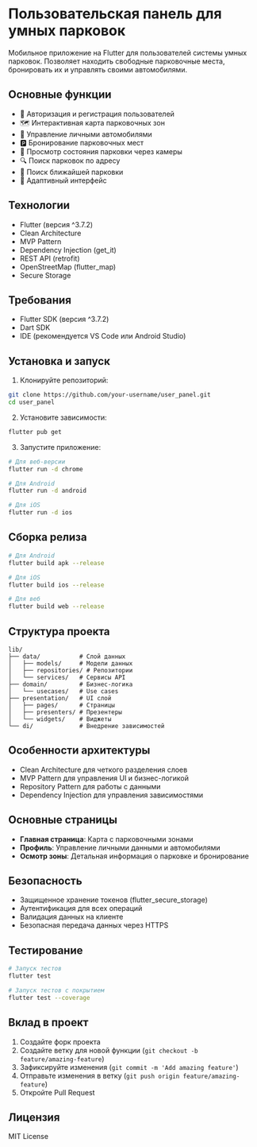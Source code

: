 # Пользовательская панель для умных парковок

Мобильное приложение на Flutter для пользователей системы умных парковок. Позволяет находить свободные парковочные места, бронировать их и управлять своими автомобилями.

## Основные функции

- 🔐 Авторизация и регистрация пользователей
- 🗺️ Интерактивная карта парковочных зон
- 🚗 Управление личными автомобилями
- 🅿️ Бронирование парковочных мест
- 📸 Просмотр состояния парковки через камеры
- 🔍 Поиск парковок по адресу
- 📍 Поиск ближайшей парковки
- 📱 Адаптивный интерфейс

## Технологии

- Flutter (версия ^3.7.2)
- Clean Architecture
- MVP Pattern
- Dependency Injection (get_it)
- REST API (retrofit)
- OpenStreetMap (flutter_map)
- Secure Storage

## Требования

- Flutter SDK (версия ^3.7.2)
- Dart SDK
- IDE (рекомендуется VS Code или Android Studio)

## Установка и запуск

1. Клонируйте репозиторий:
```bash
git clone https://github.com/your-username/user_panel.git
cd user_panel
```

2. Установите зависимости:
```bash
flutter pub get
```

3. Запустите приложение:
```bash
# Для веб-версии
flutter run -d chrome

# Для Android
flutter run -d android

# Для iOS
flutter run -d ios
```

## Сборка релиза

```bash
# Для Android
flutter build apk --release

# Для iOS
flutter build ios --release

# Для веб
flutter build web --release
```

## Структура проекта

```
lib/
├── data/           # Слой данных
│   ├── models/     # Модели данных
│   ├── repositories/ # Репозитории
│   └── services/   # Сервисы API
├── domain/         # Бизнес-логика
│   └── usecases/   # Use cases
├── presentation/   # UI слой
│   ├── pages/      # Страницы
│   ├── presenters/ # Презентеры
│   └── widgets/    # Виджеты
└── di/             # Внедрение зависимостей
```

## Особенности архитектуры

- Clean Architecture для четкого разделения слоев
- MVP Pattern для управления UI и бизнес-логикой
- Repository Pattern для работы с данными
- Dependency Injection для управления зависимостями

## Основные страницы

- **Главная страница**: Карта с парковочными зонами
- **Профиль**: Управление личными данными и автомобилями
- **Осмотр зоны**: Детальная информация о парковке и бронирование

## Безопасность

- Защищенное хранение токенов (flutter_secure_storage)
- Аутентификация для всех операций
- Валидация данных на клиенте
- Безопасная передача данных через HTTPS

## Тестирование

```bash
# Запуск тестов
flutter test

# Запуск тестов с покрытием
flutter test --coverage
```

## Вклад в проект

1. Создайте форк проекта
2. Создайте ветку для новой функции (`git checkout -b feature/amazing-feature`)
3. Зафиксируйте изменения (`git commit -m 'Add amazing feature'`)
4. Отправьте изменения в ветку (`git push origin feature/amazing-feature`)
5. Откройте Pull Request

## Лицензия

MIT License
